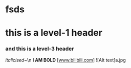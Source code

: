 # fsds
# this is a level-1 header
### and this is a level-3 header
_italicised~_\n
**I AM BOLD**
[www.bilibili.com]
![Alt text]a.jpg
